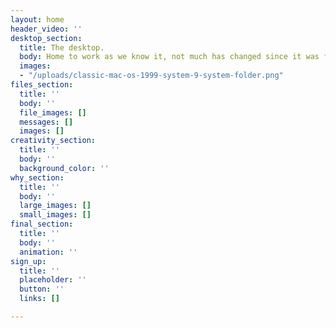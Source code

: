 ```yaml
---
layout: home
header_video: ''
desktop_section:
  title: The desktop.
  body: Home to work as we know it, not much has changed since it was first introduced.
  images:
  - "/uploads/classic-mac-os-1999-system-9-system-folder.png"
files_section:
  title: ''
  body: ''
  file_images: []
  messages: []
  images: []
creativity_section:
  title: ''
  body: ''
  background_color: ''
why_section:
  title: ''
  body: ''
  large_images: []
  small_images: []
final_section:
  title: ''
  body: ''
  animation: ''
sign_up:
  title: ''
  placeholder: ''
  button: ''
  links: []

---
```

